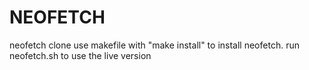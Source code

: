 # NEOFETCH
neofetch clone
use makefile with "make install" to install neofetch.
run neofetch.sh to use the live version

